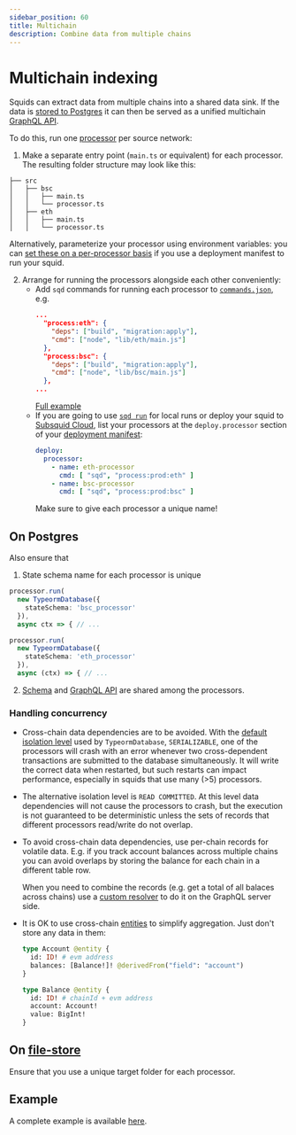 ```yaml
---
sidebar_position: 60
title: Multichain
description: Combine data from multiple chains
---
```


# Multichain indexing

Squids can extract data from multiple chains into a shared data sink. If the data is [stored to Postgres](/sdk/resources/persisting-data/typeorm) it can then be served as a unified multichain [GraphQL API](/sdk/resources/serving-graphql).

To do this, run one [processor](/sdk/overview) per source network:

1. Make a separate entry point (`main.ts` or equivalent) for each processor. The resulting folder structure may look like this:
  ```
  ├── src
  │   ├── bsc
  │   │   ├── main.ts
  │   │   └── processor.ts
  │   ├── eth
  │   │   ├── main.ts
  │   │   └── processor.ts
  ``` 

  Alternatively, parameterize your processor using environment variables: you can [set these on a per-processor basis](/cloud/reference/manifest/#processor) if you use a deployment manifest to run your squid.

2. Arrange for running the processors alongside each other conveniently:
   - Add `sqd` commands for running each processor to [`commands.json`](/squid-cli/commands-json), e.g.
     ```json title="commands.json"
     ...
       "process:eth": {
         "deps": ["build", "migration:apply"],
         "cmd": ["node", "lib/eth/main.js"]
       },
       "process:bsc": {
         "deps": ["build", "migration:apply"],
         "cmd": ["node", "lib/bsc/main.js"]
       },
     ...
     ```
     [Full example](https://github.com/subsquid-labs/multichain-transfers-example/blob/master/commands.json)
   - If you are going to use [`sqd run`](/squid-cli/run) for local runs or deploy your squid to [Subsquid Cloud](/cloud), list your processors at the `deploy.processor` section of your [deployment manifest](/cloud/reference/manifest/#processor):
     ```yaml
     deploy:
       processor:
         - name: eth-processor
           cmd: [ "sqd", "process:prod:eth" ]
         - name: bsc-processor
           cmd: [ "sqd", "process:prod:bsc" ]
     ```
     Make sure to give each processor a unique name!

## On Postgres

Also ensure that

1. State schema name for each processor is unique
  ```ts title="src/bsc/main.ts"
  processor.run(
    new TypeormDatabase({
      stateSchema: 'bsc_processor'
    }),
    async ctx => { // ...
  ```
  ```ts title="src/eth/main.ts"
  processor.run(
    new TypeormDatabase({
      stateSchema: 'eth_processor'
    }),
    async (ctx) => { // ...
  ```

2. [Schema](/sdk/reference/schema-file) and [GraphQL API](/sdk/resources/serving-graphql) are shared among the processors.

### Handling concurrency

- Cross-chain data dependencies are to be avoided. With the [default isolation level](/sdk/reference/store/typeorm/#typeormdatabase-constructor-arguments) used by `TypeormDatabase`, `SERIALIZABLE`, one of the processors will crash with an error whenever two cross-dependent transactions are submitted to the database simultaneously. It will write the correct data when restarted, but such restarts can impact performance, especially in squids that use many (>5) processors.

- The alternative isolation level is `READ COMMITTED`. At this level data dependencies will not cause the processors to crash, but the execution is not guaranteed to be deterministic unless the sets of records that different processors read/write do not overlap.

- To avoid cross-chain data dependencies, use per-chain records for volatile data. E.g. if you track account balances across multiple chains you can avoid overlaps by storing the balance for each chain in a different table row.

  When you need to combine the records (e.g. get a total of all balaces across chains) use a [custom resolver](/sdk/reference/openreader-server/configuration/custom-resolvers) to do it on the GraphQL server side.

- It is OK to use cross-chain [entities](/sdk/reference/schema-file/entities) to simplify aggregation. Just don't store any data in them:
  ```graphql
  type Account @entity {
    id: ID! # evm address
    balances: [Balance!]! @derivedFrom("field": "account")
  }

  type Balance @entity {
    id: ID! # chainId + evm address
    account: Account!
    value: BigInt!
  }
  ```

## On [file-store](/sdk/resources/persisting-data/file)

Ensure that you use a unique target folder for each processor.

## Example

A complete example is available [here](https://github.com/subsquid-labs/squid-multichain-template).
